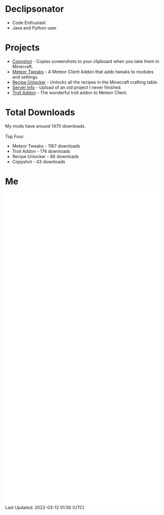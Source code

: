 # Declipsonator
- Code Enthusiast
- Java and Python user
# Projects
- [Copyshot](https://github.com/Declipsonator/Copyshot) - Copies screenshots to your clipboard when you take them in Minecraft.
- [Meteor Tweaks](https://github.com/Declipsonator/Meteor-Tweaks) - A Meteor Client Addon that adds tweaks to modules and settings.
- [Recipe Unlocker](https://github.com/Declipsonator/Recipe-Unlocker) - Unlocks all the recipes in the Minecraft crafting table.
- [Server Info](https://github.com/Declipsonator/Server-Info) - Upload of an old project I never finished.
- [Troll Addon](https://github.com/Declipsonator/Troll-Addon) - The wonderful troll addon to Meteor Client.


# Total Downloads
My mods have around 1470 downloads. \
\
Top Four:
- Meteor Tweaks - 1167 downloads  
- Troll Addon - 174 downloads  
- Recipe Unlocker - 86 downloads  
- Copyshot - 43 downloads  


# Me
<img align="center" src="/github-metrics.svg" alt="Metrics">
Last Updated: 2022-03-12 01:56 (UTC)
